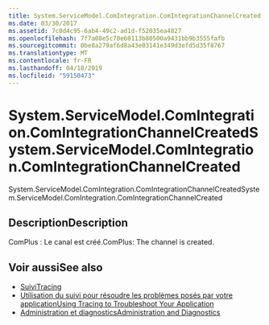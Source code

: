 ```yaml
---
title: System.ServiceModel.ComIntegration.ComIntegrationChannelCreated
ms.date: 03/30/2017
ms.assetid: 7c0d4c95-6ab4-49c2-ad1d-f52035ea4827
ms.openlocfilehash: 7f7a08e5c70e60113b80500a9431bb9b3555fafb
ms.sourcegitcommit: 0be8a279af6d8a43e03141e349d3efd5d35f8767
ms.translationtype: MT
ms.contentlocale: fr-FR
ms.lasthandoff: 04/18/2019
ms.locfileid: "59150473"
---
```

# <a name="systemservicemodelcomintegrationcomintegrationchannelcreated"></a><span data-ttu-id="f03df-102">System.ServiceModel.ComIntegration.ComIntegrationChannelCreated</span><span class="sxs-lookup"><span data-stu-id="f03df-102">System.ServiceModel.ComIntegration.ComIntegrationChannelCreated</span></span>
<span data-ttu-id="f03df-103">System.ServiceModel.ComIntegration.ComIntegrationChannelCreated</span><span class="sxs-lookup"><span data-stu-id="f03df-103">System.ServiceModel.ComIntegration.ComIntegrationChannelCreated</span></span>  
  
## <a name="description"></a><span data-ttu-id="f03df-104">Description</span><span class="sxs-lookup"><span data-stu-id="f03df-104">Description</span></span>  
 <span data-ttu-id="f03df-105">ComPlus : Le canal est créé.</span><span class="sxs-lookup"><span data-stu-id="f03df-105">ComPlus: The channel is created.</span></span>  
  
## <a name="see-also"></a><span data-ttu-id="f03df-106">Voir aussi</span><span class="sxs-lookup"><span data-stu-id="f03df-106">See also</span></span>

- [<span data-ttu-id="f03df-107">Suivi</span><span class="sxs-lookup"><span data-stu-id="f03df-107">Tracing</span></span>](../../../../../docs/framework/wcf/diagnostics/tracing/index.md)
- [<span data-ttu-id="f03df-108">Utilisation du suivi pour résoudre les problèmes posés par votre application</span><span class="sxs-lookup"><span data-stu-id="f03df-108">Using Tracing to Troubleshoot Your Application</span></span>](../../../../../docs/framework/wcf/diagnostics/tracing/using-tracing-to-troubleshoot-your-application.md)
- [<span data-ttu-id="f03df-109">Administration et diagnostics</span><span class="sxs-lookup"><span data-stu-id="f03df-109">Administration and Diagnostics</span></span>](../../../../../docs/framework/wcf/diagnostics/index.md)
